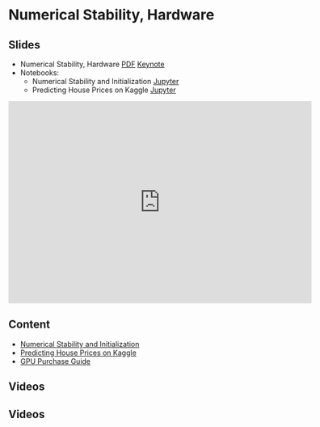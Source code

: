 # Numerical Stability, Hardware

## Slides

- Numerical Stability, Hardware [PDF](../../slides/2_14/8-Numerical.pdf) [Keynote](../../slides/2_14/8-Numerical.key)
- Notebooks:
  - Numerical Stability and Initialization [Jupyter](../../slides/2_14/numerical-stability-and-init.ipynb)
  - Predicting House Prices on Kaggle [Jupyter](../../slides/2_14/kaggle-house-price.ipynb)

<center><iframe src="http://docs.google.com/gview?url=http://courses.d2l.ai/berkeley-stat-157/slides/2_14/8-Numerical.pdf&embedded=true"
    style="width:600px; height:400px;" frameborder="0"></iframe></center>

## Content

* [Numerical Stability and Initialization](http://d2l.ai/chapter_multilayer-perceptrons/numerical-stability-and-init.html)
* [Predicting House Prices on Kaggle](http://d2l.ai/chapter_multilayer-perceptrons/kaggle-house-price.html)
* [GPU Purchase Guide](http://d2l.ai/chapter_appendix/buy-gpu.html)

## Videos

## Videos


